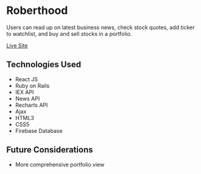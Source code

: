 # Roberthood

Users can read up on latest business news, check stock quotes, add ticker to watchlist, and buy and sell stocks in a portfolio.

[Live Site](https://roberthood-trading-platform.herokuapp.com/)

## Technologies Used

* React JS
* Ruby on Rails
* IEX API
* News API
* Recharts API
* Ajax
* HTML3
* CSS5
* Firebase Database

## Future Considerations

* More comprehensive portfolio view




